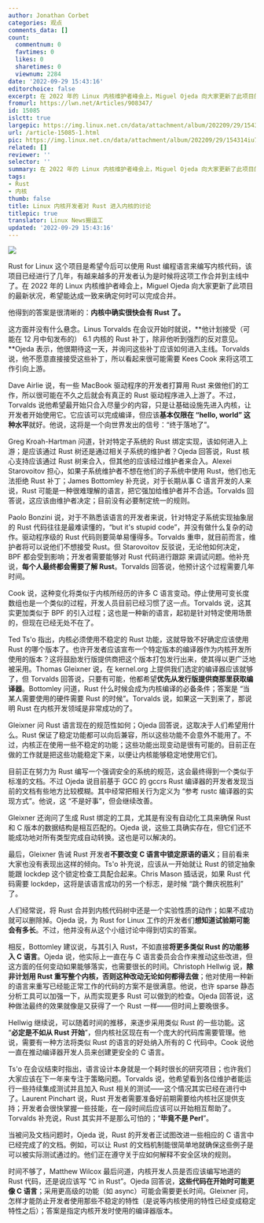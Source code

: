 ```yaml
---
author: Jonathan Corbet
categories: 观点
comments_data: []
count:
  commentnum: 0
  favtimes: 0
  likes: 0
  sharetimes: 0
  viewnum: 2284
date: '2022-09-29 15:43:16'
editorchoice: false
excerpt: 在 2022 年的 Linux 内核维护者峰会上，Miguel Ojeda 向大家更新了此项目的最新状况，希望能达成一致来确定何时可以完成合并。
fromurl: https://lwn.net/Articles/908347/
id: 15085
islctt: true
largepic: https://img.linux.net.cn/data/attachment/album/202209/29/154314iu7gayl7j877guo7.jpg
url: /article-15085-1.html
pic: https://img.linux.net.cn/data/attachment/album/202209/29/154314iu7gayl7j877guo7.jpg.thumb.jpg
related: []
reviewer: ''
selector: ''
summary: 在 2022 年的 Linux 内核维护者峰会上，Miguel Ojeda 向大家更新了此项目的最新状况，希望能达成一致来确定何时可以完成合并。
tags:
- Rust
- 内核
thumb: false
title: Linux 内核开发者对 Rust 进入内核的讨论
titlepic: true
translator: Linux News搬运工
updated: '2022-09-29 15:43:16'
---
```


![](/data/attachment/album/202209/29/154314iu7gayl7j877guo7.jpg)


Rust for Linux 这个项目是希望今后可以使用 Rust 编程语言来编写内核代码，该项目已经进行了几年，有越来越多的开发者认为是时候将这项工作合并到主线中了。在 2022 年的 Linux 内核维护者峰会上，Miguel Ojeda 向大家更新了此项目的最新状况，希望能达成一致来确定何时可以完成合并。


他得到的答案是很清晰的：**内核中确实很快会有 Rust 了。**


这方面并没有什么悬念。Linus Torvalds 在会议开始时就说，**他计划接受（可能在 12 月中旬发布的） 6.1 内核的 Rust 补丁，除非他听到强烈的反对意见。**Ojeda 表示，他很期待这一天，并询问这些补丁应该如何进入主线。Torvalds 说，他不愿意直接接受这些补丁，所以看起来很可能需要 Kees Cook 来将这项工作引向上游。


Dave Airlie 说，有一些 MacBook 驱动程序的开发者打算用 Rust 来做他们的工作，所以很可能在不久之后就会有真正的 Rust 驱动程序进入上游了。不过，Torvalds 说他希望最开始只合入尽量少的内容，只是让基础设施先进入内核，让开发者开始使用它。它应该可以完成编译，但应该**基本仅限在 “hello, world” 这种水平**就好。他说，这将是一个向世界发出的信号：“终于落地了”。


Greg Kroah-Hartman 问道，针对特定子系统的 Rust 绑定实现，该如何进入上游；是应该通过 Rust 树还是通过相关子系统的维护者？Ojeda 回答说，Rust 核心支持应该通过 Rust 树来合入，但其他的应该经过维护者来合入。Alexei Starovoitov 担心，如果子系统维护者不想在他们的子系统中使用 Rust，他们也无法拒绝 Rust 补丁；James Bottomley 补充说，对于长期从事 C 语言开发的人来说，Rust 可能是一种很难理解的语言，把它强加给维护者并不合适。Torvalds 回答说，这应该由维护者决定；目前没有必要制定统一的规则。


Paolo Bonzini 说，对于不熟悉该语言的开发者来说，针对特定子系统实现抽象层的 Rust 代码往往是最难读懂的，“but it's stupid code”，并没有做什么复杂的动作。驱动程序级的 Rust 代码则要简单易懂得多。Torvalds 重申，就目前而言，维护者将可以说他们不想接受 Rust。但 Starovoitov 反驳说，无论他如何决定，BPF 都会受到影响；开发者需要能够对 Rust 代码进行跟踪 来调试问题。他补充说，**每个人最终都会需要了解 Rust**。Torvalds 回答说，他预计这个过程需要几年时间。


Cook 说，这种变化将类似于内核所经历的许多 C 语言变动。停止使用可变长度数组也是一个类似的过程，开发人员目前已经习惯了这一点。Torvalds 说，这其实更加类似于 BPF 的引入过程；这也是一种新的语言，起初是针对特定使用场景的，但现在已经无处不在了。


Ted Ts'o 指出，内核必须使用不稳定的 Rust 功能，这就导致不好确定应该使用 Rust 的哪个版本了。也许开发者应该宣布一个特定版本的编译器作为内核开发所使用的版本？这将鼓励发行版提供商把这个版本打包发行出来，使其得以更广泛地被采用。Thomas Gleixner 说，在 kernel.org 上提供我们选定的编译器应该就够了，但 Torvalds 回答说，只要有可能，他都希望**优先从发行版提供商那里获取编译器**。Bottomley 问道，Rust 什么时候会成为内核编译的必备条件；答案是 “当某人需要使用的硬件需要 Rust 的时候”。Torvalds 说，如果这一天到来了，那说明 Rust 在内核开发领域是非常成功的了。


Gleixner 问 Rust 语言现在的规范性如何；Ojeda 回答说，这取决于人们希望用什么。Rust 保证了稳定功能都可以向后兼容，所以这些功能不会意外不能用了。不过，内核正在使用一些不稳定的功能；这些功能出现变动是很有可能的。目前正在做的工作就是把这些功能稳定下来，以便让内核能够稳定地使用它们。


目前正在努力为 Rust 编写一个强调安全的系统的规范，这会最终得到一个类似于标准的文档。不过 Ojeda 说目前基于 GCC 的 gccrs Rust 编译器的开发者发现当前的文档有些地方比较模糊。其中经常把相关行为定义为 “参考 rustc 编译器的实现方式”。他说，这 “不是好事”，但会继续改善。


Gleixner 还询问了生成 Rust 绑定的工具，尤其是有没有自动化工具来确保 Rust 和 C 版本的数据结构是相互匹配的。Ojeda 说，这些工具确实存在，但它们还不能成功地对所有类型完成自动转换。这也是可以解决的。


最后，Gleixner 告诫 Rust 开发者**不要改变 C 语言中锁定原语的语义**；目前看来大家也没有表现出这样的倾向。Ts'o 补充说，应该从一开始就让 Rust 的锁定抽象能跟 lockdep 这个锁定检查工具配合起来。Chris Mason 插话说，如果 Rust 代码需要 lockdep，这将是该语言成功的另一个标志，是时候 “跳个舞庆祝胜利” 了。


人们经常说，将 Rust 合并到内核代码树中还是一个实验性质的动作；如果不成功就可以删除掉。Ojeda 说，为 Rust for Linux 工作的开发者们**想知道试验期可能会有多长**。不过，他并没有从这个小组讨论中得到切实的答案。


相反，Bottomley 建议说，与其引入 Rust，不如直接**将更多类似 Rust 的功能移入 C 语言**。Ojeda 说，他实际上一直在与 C 语言委员会合作来推动这些改进，但这方面的任何变动如果能够落实，也需要很长的时间。Christoph Hellwig 说，**除非计划用 Rust 重写整个内核，否则这种改动无论如何都得去做**；他对使用一种新的语言来重写已经能正常工作的代码的方案不是很满意。他说，也许 sparse 静态分析工具可以加强一下，从而实现更多 Rust 可以做到的检查。Ojeda 回答说，这种做法最终的效果就像是又获得了一个 Rust 一样——但时间上要晚很多。


Hellwig 继续说，可以随着时间的推移，来逐步采用类似 Rust 的一些功能。这 “**必定是不如从 Rust 开始**”，但内核社区现在有一个庞大的代码库需要管理。他说，需要有一种方法将类似 Rust 的语言的好处纳入所有的 C 代码中。Cook 说他一直在推动编译器开发人员来创建更安全的 C 语言。


Ts'o 在会议结束时指出，语言设计本身就是一个耗时很长的研究项目；也许我们大家应该在下一年来专注于策略问题。Torvalds 说，他希望看到各位维护者能运行一些持续集成测试并且加入 Rust 相关的测试——这个情况其实已经在进行中了。Laurent Pinchart 说，Rust 开发者需要准备好前期需要给内核社区提供支持；开发者会很快掌握一些技能，在一段时间后应该可以开始相互帮助了。Torvalds 补充说，Rust 其实并不是那么可怕的；“**毕竟不是 Perl**”。


当被问及文档问题时，Ojeda 说，Rust 的开发者正试图改进一些相应的 C 语言中已经完成了的文档。例如，可以让 Rust 的文档机制能很简单地就确保这些例子是可以被实际测试通过的。他们正在遵守关于应如何解释不安全区块的规则。


时间不够了，Matthew Wilcox 最后问道，内核开发人员是否应该编写地道的 Rust 代码，还是说应该写 “C in Rust”。Ojeda 回答说，**这些代码在开始时可能更像 C 语言**；采用更高级的功能（如 async）可能会需要更长时间。Gleixner 问，怎样才能防止开发者使用那些不稳定的特性（是说等内核使用的特性已经变成稳定特性之后）；答案是指定内核开发时使用的编译器版本。